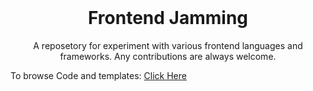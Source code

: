 <!-- logo -->
<br/>
<p align="center">
    <h1 align="center">Frontend Jamming</h1>
    <p align="center">A reposetory for experiment with various frontend languages and frameworks. Any contributions are always welcome.</p>
</p>

To browse Code and templates: [Click Here](https://suvasish114.github.io/Frontend-Jamming/)
